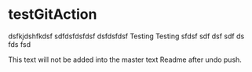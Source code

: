 # testGitAction
dsfkjdshfkdsf
sdfdsfdsfdsf
dsfdsfdsf
Testing
Testing
sfdsf
sdf
dsf
sdf
ds
fds
fsd


This text will not be added into the master text Readme after undo push.
